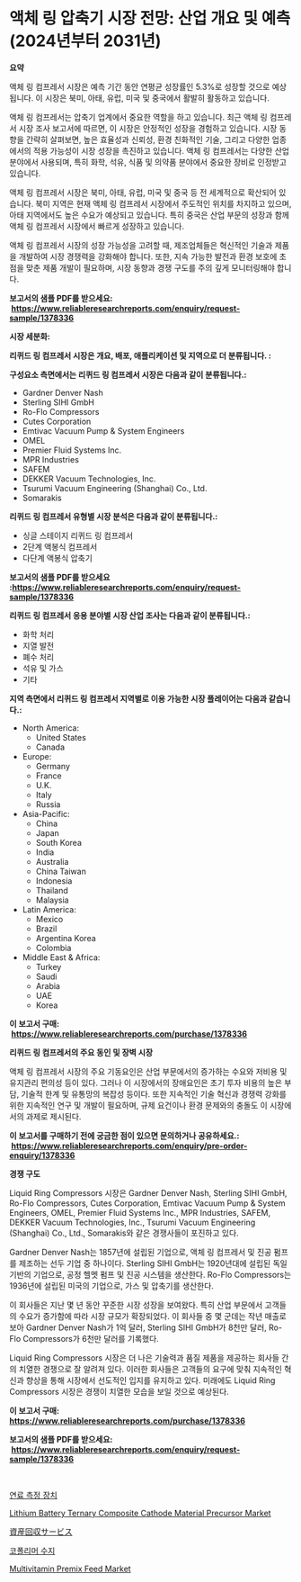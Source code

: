 <p><h1>액체 링 압축기 시장 전망: 산업 개요 및 예측 (2024년부터 2031년)</h1></p><p><strong>요약</strong></p>
<p><p>액체 링 컴프레서 시장은 예측 기간 동안 연평균 성장률인 5.3%로 성장할 것으로 예상됩니다. 이 시장은 북미, 아태, 유럽, 미국 및 중국에서 활발히 활동하고 있습니다. </p><p>액체 링 컴프레서는 압축기 업계에서 중요한 역할을 하고 있습니다. 최근 액체 링 컴프레서 시장 조사 보고서에 따르면, 이 시장은 안정적인 성장을 경험하고 있습니다. 시장 동향을 간략히 살펴보면, 높은 효율성과 신뢰성, 환경 친화적인 기술, 그리고 다양한 업종에서의 적용 가능성이 시장 성장을 촉진하고 있습니다. 액체 링 컴프레서는 다양한 산업 분야에서 사용되며, 특히 화학, 석유, 식품 및 의약품 분야에서 중요한 장비로 인정받고 있습니다.</p><p>액체 링 컴프레서 시장은 북미, 아태, 유럽, 미국 및 중국 등 전 세계적으로 확산되어 있습니다. 북미 지역은 현재 액체 링 컴프레서 시장에서 주도적인 위치를 차지하고 있으며, 아태 지역에서도 높은 수요가 예상되고 있습니다. 특히 중국은 산업 부문의 성장과 함께 액체 링 컴프레서 시장에서 빠르게 성장하고 있습니다.</p><p>액체 링 컴프레서 시장의 성장 가능성을 고려할 때, 제조업체들은 혁신적인 기술과 제품을 개발하여 시장 경쟁력을 강화해야 합니다. 또한, 지속 가능한 발전과 환경 보호에 초점을 맞춘 제품 개발이 필요하며, 시장 동향과 경쟁 구도를 주의 깊게 모니터링해야 합니다.</p></p>
<p><strong>보고서의 샘플 PDF를 받으세요: &nbsp;<a href="https://www.reliableresearchreports.com/enquiry/request-sample/1378336">https://www.reliableresearchreports.com/enquiry/request-sample/1378336</a></strong></p>
<p><strong>시장 세분화:</strong></p>
<p><strong> 리퀴드 링 컴프레서 시장은 개요, 배포, 애플리케이션 및 지역으로 더 분류됩니다. :</strong></p>
<p><strong>구성요소 측면에서는 리퀴드 링 컴프레서 시장은 다음과 같이 분류됩니다.:</strong></p>
<p><ul><li>Gardner Denver Nash</li><li>Sterling SIHI GmbH</li><li>Ro-Flo Compressors</li><li>Cutes Corporation</li><li>Emtivac Vacuum Pump & System Engineers</li><li>OMEL</li><li>Premier Fluid Systems Inc.</li><li>MPR Industries</li><li>SAFEM</li><li>DEKKER Vacuum Technologies, Inc.</li><li>Tsurumi Vacuum Engineering (Shanghai) Co., Ltd.</li><li>Somarakis</li></ul></p>
<p><strong> 리퀴드 링 컴프레서 유형별 시장 분석은 다음과 같이 분류됩니다.:</strong></p>
<p><ul><li>싱글 스테이지 리퀴드 링 컴프레서</li><li>2단계 액봉식 컴프레서</li><li>다단계 액봉식 압축기</li></ul></p>
<p><strong>보고서의 샘플 PDF를 받으세요 :<a href="https://www.reliableresearchreports.com/enquiry/request-sample/1378336">https://www.reliableresearchreports.com/enquiry/request-sample/1378336</a></strong></p>
<p><strong> 리퀴드 링 컴프레서 응용 분야별 시장 산업 조사는 다음과 같이 분류됩니다.:</strong></p>
<p><ul><li>화학 처리</li><li>지열 발전</li><li>폐수 처리</li><li>석유 및 가스</li><li>기타</li></ul></p>
<p><strong>지역 측면에서 리퀴드 링 컴프레서 지역별로 이용 가능한 시장 플레이어는 다음과 같습니다.:</strong></p>
<p><ul>
    <li>
        North America:
        <ul>
            <li>United States</li>
            <li>Canada</li>
        </ul>
    </li>
    <li>
        Europe:
        <ul>
            <li>Germany</li>
            <li>France</li>
            <li>U.K.</li>
            <li>Italy</li>
            <li>Russia</li>
        </ul>
    </li>
    <li>
        Asia-Pacific:
        <ul>
            <li>China</li>
            <li>Japan</li>
            <li>South Korea</li>
            <li>India</li>
            <li>Australia</li>
            <li>China Taiwan</li>
            <li>Indonesia</li>
            <li>Thailand</li>
            <li>Malaysia</li>
        </ul>
    </li>
    <li>
        Latin America:
        <ul>
            <li>Mexico</li>
            <li>Brazil</li>
            <li>Argentina Korea</li>
            <li>Colombia</li>
        </ul>
    </li>
    <li>
        Middle East & Africa:
        <ul>
            <li>Turkey</li>
            <li>Saudi</li>
            <li>Arabia</li>
            <li>UAE</li>
            <li>Korea</li>
        </ul>
    </li>
    </ul></p>
<p><strong>이 보고서 구매: &nbsp;<a href="https://www.reliableresearchreports.com/purchase/1378336">https://www.reliableresearchreports.com/purchase/1378336</a></strong></p>
<p><strong>리퀴드 링 컴프레서의 주요 동인 및 장벽 시장</strong></p>
<p><p>액체 링 컴프레서 시장의 주요 기동요인은 산업 부문에서의 증가하는 수요와 저비용 및 유지관리 편의성 등이 있다. 그러나 이 시장에서의 장애요인은 초기 투자 비용의 높은 부담, 기술적 한계 및 유통망의 복잡성 등이다. 또한 지속적인 기술 혁신과 경쟁력 강화를 위한 지속적인 연구 및 개발이 필요하며, 규제 요건이나 환경 문제와의 충돌도 이 시장에서의 과제로 제시된다.</p></p>
<p><strong>이 보고서를 구매하기 전에 궁금한 점이 있으면 문의하거나 공유하세요.: &nbsp;<a href="https://www.reliableresearchreports.com/enquiry/pre-order-enquiry/1378336">https://www.reliableresearchreports.com/enquiry/pre-order-enquiry/1378336</a></strong></p>
<p><strong>경쟁 구도</strong></p>
<p><p>Liquid Ring Compressors 시장은 Gardner Denver Nash, Sterling SIHI GmbH, Ro-Flo Compressors, Cutes Corporation, Emtivac Vacuum Pump & System Engineers, OMEL, Premier Fluid Systems Inc., MPR Industries, SAFEM, DEKKER Vacuum Technologies, Inc., Tsurumi Vacuum Engineering (Shanghai) Co., Ltd., Somarakis와 같은 경쟁사들이 포진하고 있다.</p><p>Gardner Denver Nash는 1857년에 설립된 기업으로, 액체 링 컴프레서 및 진공 펌프를 제조하는 선두 기업 중 하나이다. Sterling SIHI GmbH는 1920년대에 설립된 독일 기반의 기업으로, 공정 헬멧 펌프 및 진공 시스템을 생산한다. Ro-Flo Compressors는 1936년에 설립된 미국의 기업으로, 가스 및 압축기를 생산한다.</p><p>이 회사들은 지난 몇 년 동안 꾸준한 시장 성장을 보여왔다. 특히 산업 부문에서 고객들의 수요가 증가함에 따라 시장 규모가 확장되었다. 이 회사들 중 몇 군데는 작년 매출로 보아 Gardner Denver Nash가 1억 달러, Sterling SIHI GmbH가 8천만 달러, Ro-Flo Compressors가 6천만 달러를 기록했다.</p><p>Liquid Ring Compressors 시장은 더 나은 기술력과 품질 제품을 제공하는 회사들 간의 치열한 경쟁으로 잘 알려져 있다. 이러한 회사들은 고객들의 요구에 맞춰 지속적인 혁신과 향상을 통해 시장에서 선도적인 입지를 유지하고 있다. 미래에도 Liquid Ring Compressors 시장은 경쟁이 치열한 모습을 보일 것으로 예상된다.</p></p>
<p><strong>이 보고서 구매: &nbsp; <a href="https://www.reliableresearchreports.com/purchase/1378336">https://www.reliableresearchreports.com/purchase/1378336</a></strong></p>
<p><strong>보고서의 샘플 PDF를 받으세요: &nbsp;<a href="https://www.reliableresearchreports.com/enquiry/request-sample/1378336">https://www.reliableresearchreports.com/enquiry/request-sample/1378336</a></strong><strong></strong></p>
<p>&nbsp;</p>
<p><p><a href="https://github.com/vsn7qpua81q/Market-Research-Report-List-1/blob/main/8307095471.md">연료 측정 장치</a></p><p><a href="https://github.com/PeterParrish5/Market-Research-Report-List-3/blob/main/lithium-battery-ternary-composite-cathode-material-precursor-market.md">Lithium Battery Ternary Composite Cathode Material Precursor Market</a></p><p><a href="https://github.com/adcxff01450218/Market-Research-Report-List-1/blob/main/1484770779.md">資産回収サービス</a></p><p><a href="https://github.com/trmesnao7959541/Market-Research-Report-List-1/blob/main/7382586470.md">코폴리머 수지</a></p><p><a href="https://github.com/jhcraigie/Market-Research-Report-List-2/blob/main/multivitamin-premix-feed-market.md">Multivitamin Premix Feed Market</a></p></p>